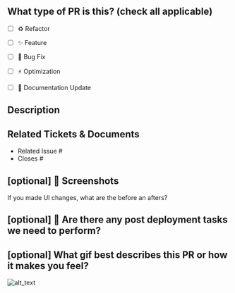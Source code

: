 <!--
     For Work In Progress Pull Requests, please use the Draft PR feature,
     see https://github.blog/2019-02-14-introducing-draft-pull-requests/ for further details.

     For a timely review/response, please avoid force-pushing additional
     commits if your PR already received reviews or comments.

     Before submitting a Pull Request, please ensure you've done the following:
     - 📖 Read the Forem Contributing Guide: https://developers.forem.com/contributing-guide/forem#create-a-pull-request
     - 📖 Read the Forem Code of Conduct: https://github.com/forem/forem/blob/main/CODE_OF_CONDUCT.md
     - 👷‍♀️ Create small PRs. In most cases this will be possible.
     - ✅ Provide tests for your changes.
     - 📝 Use descriptive commit messages.
     - 📗 Update any related documentation and include any relevant screenshots.

     NOTE: Pull Requests from forked repositories will need to be reviewed by
     a Forem Team member before any CI builds will run. Once your PR is approved
     with a `/ci` reply to the PR, it will be allowed to run subsequent builds without
     manual approval.

     TODO: write something about `/ready`
     NOTE: If the PR gets "Waiting for author" label you can give it back with a `/ready` reply to the PR this will add the "Waiting for review" label
-->

## What type of PR is this? (check all applicable)

- [ ] :recycle: Refactor
- [ ] :sparkles: Feature
- [ ] :bug: Bug Fix
- [ ] :zap: Optimization
- [ ] :memo: Documentation Update


## Description
<!--
Describe the PR here
-->

## Related Tickets & Documents

<!--
For pull requests that relate or close an issue, please include them
below.  We like to follow [Github's guidance on linking issues to pull requests](https://docs.github.com/en/issues/tracking-your-work-with-issues/linking-a-pull-request-to-an-issue).

For example having the text: "closes #1234" would connect the current pull
request to issue 1234.  And when we merge the pull request, Github will
automatically close the issue.
-->

- Related Issue #
- Closes #

## [optional] :camera_flash: Screenshots

If you made UI changes, what are the before an afters?

## [optional] :rocket: Are there any post deployment tasks we need to perform?

## [optional] What gif best describes this PR or how it makes you feel?

![alt_text](gif_link)
